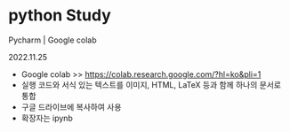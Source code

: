 # python Study
Pycharm | Google colab

2022.11.25
  + Google colab >> https://colab.research.google.com/?hl=ko&pli=1
  + 실행 코드와 서식 있는 텍스트를 이미지, HTML, LaTeX 등과 함께 하나의 문서로 통합
  + 구글 드라이브에 복사하여 사용
  + 확장자는 ipynb
